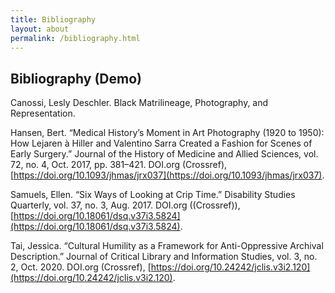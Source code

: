 ```yaml
--- 
title: Bibliography
layout: about
permalink: /bibliography.html
---
```


## Bibliography (Demo)
Canossi, Lesly Deschler. Black Matrilineage, Photography, and Representation.  

Hansen, Bert. “Medical History’s Moment in Art Photography (1920 to 1950): How Lejaren à Hiller and Valentino Sarra Created a Fashion for Scenes of Early Surgery.” Journal of the History of Medicine and Allied Sciences, vol. 72, no. 4, Oct. 2017, pp. 381–421. DOI.org (Crossref), [https://doi.org/10.1093/jhmas/jrx037](https://doi.org/10.1093/jhmas/jrx037).  

Samuels, Ellen. “Six Ways of Looking at Crip Time.” Disability Studies Quarterly, vol. 37, no. 3, Aug. 2017. DOI.org ((Crossref)), [https://doi.org/10.18061/dsq.v37i3.5824](https://doi.org/10.18061/dsq.v37i3.5824).  

Tai, Jessica. “Cultural Humility as a Framework for Anti-Oppressive Archival Description.” Journal of Critical Library and Information Studies, vol. 3, no. 2, Oct. 2020. DOI.org (Crossref), [https://doi.org/10.24242/jclis.v3i2.120](https://doi.org/10.24242/jclis.v3i2.120). 